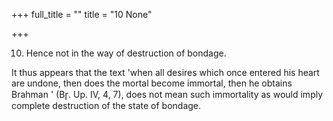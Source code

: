 +++
full_title = ""
title = "10 None"

+++


10. Hence not in the way of destruction of bondage.

It thus appears that the text 'when all desires which once entered his heart are undone, then does the mortal become immortal, then he obtains Brahman ' (Br̥. Up. IV, 4, 7), does not mean such immortality as would imply complete destruction of the state of bondage.

